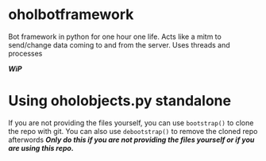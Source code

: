 # oholbotframework
Bot framework in python for one hour one life.
Acts like a mitm to send/change data coming to and from the server. Uses threads and processes

***WiP***

# Using oholobjects.py standalone
If you are not providing the files yourself, you can use `bootstrap()` to clone the repo with git. You can also use `debootstrap()` to remove the cloned repo afterwords
***Only do this if you are not providing the files yourself or if you are using this repo.***
